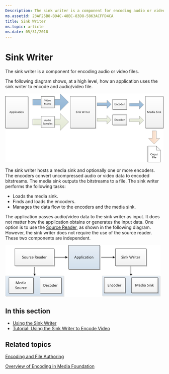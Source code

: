 ```yaml
---
Description: The sink writer is a component for encoding audio or video files.
ms.assetid: 23AF25B8-B94C-48BC-83D8-5863ACFFD4CA
title: Sink Writer
ms.topic: article
ms.date: 05/31/2018
---
```


# Sink Writer

The sink writer is a component for encoding audio or video files.

The following diagram shows, at a high level, how an application uses the sink writer to encode and audio/video file.

![a diagram that shows the sink writer.](images/encoding09.png)

The sink writer hosts a media sink and optionally one or more encoders. The encoders convert uncompressed audio or video data to encoded bitstreams. The media sink outputs the bitstreams to a file. The sink writer performs the following tasks:

-   Loads the media sink.
-   Finds and loads the encoders.
-   Manages the data flow to the encoders and the media sink.

The application passes audio/video data to the sink writer as input. It does not matter how the application obtains or generates the input data. One option is to use the [Source Reader](source-reader.md), as shown in the following diagram. However, the sink writer does not require the use of the source reader. These two components are independent.

![a diagram that shows the source reader and sink writer.](images/encoding02.png)

## In this section

-   [Using the Sink Writer](using-the-sink-writer.md)
-   [Tutorial: Using the Sink Writer to Encode Video](tutorial--using-the-sink-writer-to-encode-video.md)

## Related topics

<dl> <dt>

[Encoding and File Authoring](encoding-and-file-authoring.md)
</dt> <dt>

[Overview of Encoding in Media Foundation](overview-of-encoding-in-media-foundation.md)
</dt> </dl>

 

 



